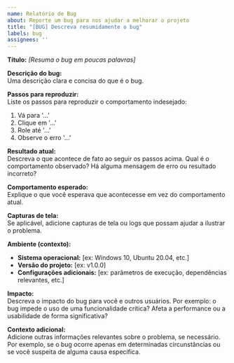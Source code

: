 ```yaml
---
name: Relatório de Bug
about: Reporte um bug para nos ajudar a melhorar o projeto
title: "[BUG] Descreva resumidamente o bug"
labels: bug
assignees: ''
---
```


**Título:** *[Resuma o bug em poucas palavras]*

**Descrição do bug:**  
Uma descrição clara e concisa do que é o bug.

**Passos para reproduzir:**  
Liste os passos para reproduzir o comportamento indesejado:
1. Vá para '...'
2. Clique em '...'
3. Role até '...'
4. Observe o erro '...'

**Resultado atual:**  
Descreva o que acontece de fato ao seguir os passos acima. Qual é o comportamento observado? Há alguma mensagem de erro ou resultado incorreto?

**Comportamento esperado:**  
Explique o que você esperava que acontecesse em vez do comportamento atual.

**Capturas de tela:**  
Se aplicável, adicione capturas de tela ou logs que possam ajudar a ilustrar o problema.

**Ambiente (contexto):**  
- **Sistema operacional:** [ex: Windows 10, Ubuntu 20.04, etc.]  
- **Versão do projeto:** [ex: v1.0.0]  
- **Configurações adicionais:** [ex: parâmetros de execução, dependências relevantes, etc.]

**Impacto:**  
Descreva o impacto do bug para você e outros usuários. Por exemplo: o bug impede o uso de uma funcionalidade crítica? Afeta a performance ou a usabilidade de forma significativa?

**Contexto adicional:**  
Adicione outras informações relevantes sobre o problema, se necessário. Por exemplo, se o bug ocorre apenas em determinadas circunstâncias ou se você suspeita de alguma causa específica.
